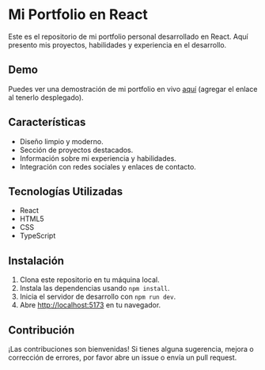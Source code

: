 # Mi Portfolio en React

Este es el repositorio de mi portfolio personal desarrollado en React. Aquí presento mis proyectos, habilidades y experiencia en el desarrollo.

## Demo

Puedes ver una demostración de mi portfolio en vivo [aquí](#) (agregar el enlace al tenerlo desplegado).

## Características

- Diseño limpio y moderno.
- Sección de proyectos destacados.
- Información sobre mi experiencia y habilidades.
- Integración con redes sociales y enlaces de contacto.

## Tecnologías Utilizadas

- React
- HTML5
- CSS
- TypeScript

## Instalación

1. Clona este repositorio en tu máquina local.
2. Instala las dependencias usando `npm install`.
3. Inicia el servidor de desarrollo con `npm run dev`.
4. Abre [http://localhost:5173](http://localhost:5173) en tu navegador.

## Contribución

¡Las contribuciones son bienvenidas! Si tienes alguna sugerencia, mejora o corrección de errores, por favor abre un issue o envía un pull request.
